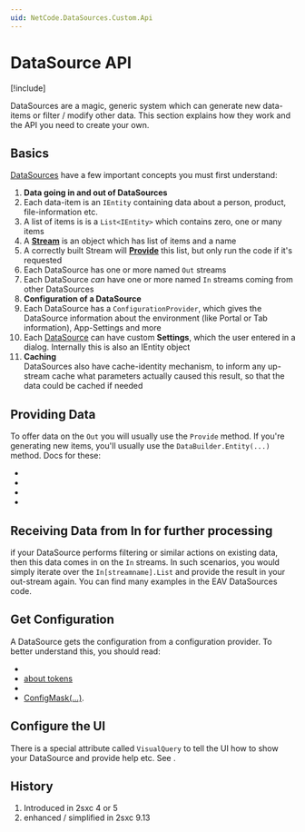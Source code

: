 ```yaml
---
uid: NetCode.DataSources.Custom.Api
---
```


# DataSource API

[!include[](~/pages/basics/stack/_shared-float-summary.md)]
<style> .context-box-summary .datasource-custom { visibility: visible; } </style>

DataSources are a magic, generic system which can generate new data-items or filter / modify other data. This section explains how they work and the API you need to create your own. 

## Basics

[DataSources](xref:NetCode.DataSources.DataSource) have a few important concepts you must first understand:

1. **Data going in and out of DataSources**
  1. Each data-item is an `IEntity` containing data about a person, product, file-information etc.
  1. A list of items is is a `List<IEntity>` which contains zero, one or many items
  1. A **[Stream](xref:ToSic.Eav.DataSource.IDataStream)** is an object which has list of items and a name
  1. A correctly built Stream will **[Provide](xref:NetCode.DataSources.Custom.Provide)** this list, but only run the code if it's requested
  1. Each DataSource has one or more named `Out` streams
  1. Each DataSource _can_ have one or more named `In` streams coming from other DataSources
1. **Configuration of a DataSource**
  1. Each DataSource has a `ConfigurationProvider`, which gives the DataSource information about the environment (like Portal or Tab information), App-Settings and more
  1. Each [DataSource](xref:NetCode.DataSources.DataSource) can have custom **Settings**, which the user entered in a dialog. Internally this is also an IEntity object
1. **Caching**  
  DataSources also have cache-identity mechanism, to inform any up-stream cache what parameters actually caused this result, so that the data could be cached if needed

## Providing Data

To offer data on the `Out` you will usually use the `Provide` method. If you're generating new items, you'll usually use the `DataBuilder.Entity(...)` method. Docs for these: 

* [](xref:NetCode.DataSources.Custom.Provide)
* [](xref:NetCode.DataSources.Custom.DataBuilder)
* [](xref:NetCode.DataSources.Custom.StreamsOut)
* [](xref:NetCode.DataSources.Custom.StreamsIn)

## Receiving Data from In for further processing

if your DataSource performs filtering or similar actions on existing data, then this data comes in on the `In` streams. In such scenarios, you would simply iterate over the `In[streamname].List` and provide the result in your out-stream again. You can find many examples in the EAV DataSources code. 

## Get Configuration

A DataSource gets the configuration from a configuration provider. To better understand this, you should read:

* [](xref:Abyss.Parts.LookUp.Index)
* [about tokens](xref:Abyss.Parts.LookUp.Tokens) 
* [](xref:NetCode.DataSources.Custom.Configuration)
* [ConfigMask(...)](xref:NetCode.DataSources.Custom.ConfigMask).

## Configure the UI

There is a special attribute called `VisualQuery` to tell the UI how to show your DataSource and provide help etc. See [](xref:NetCode.DataSources.Custom.VisualQueryAttribute).

## History

1. Introduced in 2sxc 4 or 5
2. enhanced / simplified in 2sxc 9.13


